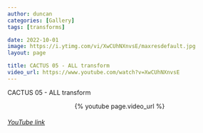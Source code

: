 ```yaml
---
author: duncan
categories: [Gallery]
tags: [transforms]

date: 2022-10-01
image: https://i.ytimg.com/vi/XwCUhNXnvsE/maxresdefault.jpg
layout: page

title: CACTUS 05 - ALL transform
video_url: https://www.youtube.com/watch?v=XwCUhNXnvsE
---
```


CACTUS 05 - ALL transform

<center>{% youtube page.video_url %}</center>

<h6><a target = "_blank" href="https://www.youtube.com/embed/{{page.video_id}}">YouTube link</a></h6>